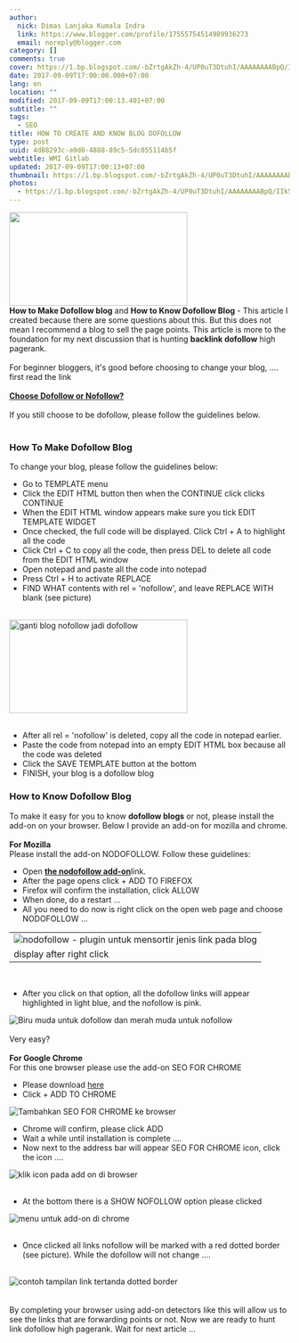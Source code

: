 ```yaml
---
author:
  nick: Dimas Lanjaka Kumala Indra
  link: https://www.blogger.com/profile/17555754514989936273
  email: noreply@blogger.com
category: []
comments: true
cover: https://1.bp.blogspot.com/-bZrtgAkZh-4/UP0uT3DtuhI/AAAAAAAABpQ/IIk5CHpCW8U/s1600/do-follow-blog.gif
date: 2017-09-09T17:00:00.000+07:00
lang: en
location: ""
modified: 2017-09-09T17:00:13.401+07:00
subtitle: ""
tags:
  - SEO
title: HOW TO CREATE AND KNOW BLOG DOFOLLOW
type: post
uuid: 4d88293c-a9d0-4888-89c5-5dc055114b5f
webtitle: WMI Gitlab
updated: 2017-09-09T17:00:13+07:00
thumbnail: https://1.bp.blogspot.com/-bZrtgAkZh-4/UP0uT3DtuhI/AAAAAAAABpQ/IIk5CHpCW8U/s1600/do-follow-blog.gif
photos:
  - https://1.bp.blogspot.com/-bZrtgAkZh-4/UP0uT3DtuhI/AAAAAAAABpQ/IIk5CHpCW8U/s1600/do-follow-blog.gif
---
```


<div class="separator" id="div_1d81_0"><a href="http://1.bp.blogspot.com/-bZrtgAkZh-4/UP0uT3DtuhI/AAAAAAAABpQ/IIk5CHpCW8U/s1600/do-follow-blog.gif" id="a_1d81_0" imageanchor="1" rel="noopener noreferer nofollow"><img border="0" data-original-height="237" data-original-width="450" height="168" src="https://1.bp.blogspot.com/-bZrtgAkZh-4/UP0uT3DtuhI/AAAAAAAABpQ/IIk5CHpCW8U/s1600/do-follow-blog.gif" width="320"></a></div><div id="div_1d81_1"><span class="notranslate"><b>How to Make Dofollow blog</b>&nbsp;and&nbsp;<b>How to Know Dofollow Blog</b>&nbsp;- This article I created because there are some questions about this.</span>&nbsp;<span class="notranslate">But this does not mean I recommend a blog to sell the page points.</span>&nbsp;<span class="notranslate">This article is more to the foundation for my next discussion that is hunting&nbsp;<b>backlink dofollow</b>&nbsp;high pagerank.</span></div><a href="https://www.blogger.com/null" id="a_1d81_1" name="more" rel="noopener noreferer nofollow"></a><br id="br_1d81_0"><span class="notranslate" id="span_1d81_0">For beginner bloggers, it's good before choosing to change your blog, .... first read the link</span><span id="span_1d81_1">&nbsp;</span><br><br id="br_1d81_2"><span class="notranslate" id="span_1d81_2"><a href="http://translate.googleusercontent.com/translate_c?depth=3&amp;nv=1&amp;rurl=translate.google.com&amp;sl=id&amp;sp=nmt4&amp;tl=en&amp;u=http://trikmudahseo.blogspot.com/2012/04/apa-harus-jadi-nofollow-atau-dofollow.html&amp;usg=ALkJrhjyAB41vKFv4Q86UbUpgdF-n9sROw" id="a_1d81_2" target="_blank" rel="noopener noreferer nofollow"><b>Choose Dofollow or Nofollow?</b></a></span><span id="span_1d81_3">&nbsp;</span><br><br id="br_1d81_4"><span class="notranslate" id="span_1d81_4">If you still choose to be dofollow, please follow the guidelines below.</span><span id="span_1d81_5">&nbsp;</span><br><br><h3 id="h3_1d81_0"><span class="notranslate">How To Make Dofollow Blog</span></h3><span class="notranslate" id="span_1d81_6">To change your blog, please follow the guidelines below:</span><span id="span_1d81_7">&nbsp;</span><br><ul id="ul_1d81_0"><li><span class="notranslate">Go to TEMPLATE menu</span></li><li id="li_1d81_0"><span class="notranslate">Click the EDIT HTML button then when the CONTINUE click clicks CONTINUE</span></li><li id="li_1d81_1"><span class="notranslate">When the EDIT HTML window appears make sure you tick EDIT TEMPLATE WIDGET</span></li><li id="li_1d81_2"><span class="notranslate">Once checked, the full code will be displayed.</span>&nbsp;<span class="notranslate">Click Ctrl + A to highlight all the code</span></li><li id="li_1d81_3"><span class="notranslate">Click Ctrl + C to copy all the code, then press DEL to delete all code from the EDIT HTML window</span></li><li id="li_1d81_4"><span class="notranslate">Open notepad and paste all the code into notepad</span></li><li id="li_1d81_5"><span class="notranslate">Press Ctrl + H to activate REPLACE</span></li><li id="li_1d81_6"><span class="notranslate">FIND WHAT contents with rel = 'nofollow', and leave REPLACE WITH blank (see picture)</span></li></ul><br id="br_1d81_6"><div class="separator" id="div_1d81_2"><img alt="ganti blog nofollow jadi dofollow" border="0" height="168" id="img_1d81_0" src="https://3.bp.blogspot.com/-e4esqBeozmU/UP0c--XKv_I/AAAAAAAABkc/Ur7dppk1cN0/s320/hapus+nofollow.jpg" title="replace nofollow blog so dofollow" width="320"></div><br id="br_1d81_7"><ul id="ul_1d81_1"><li id="li_1d81_7"><span class="notranslate">After all rel = 'nofollow' is deleted, copy all the code in notepad earlier.</span></li><li id="li_1d81_8"><span class="notranslate">Paste the code from notepad into an empty EDIT HTML box because all the code was deleted</span></li><li id="li_1d81_9"><span class="notranslate">Click the SAVE TEMPLATE button at the bottom</span></li><li><span class="notranslate">FINISH, your blog is a dofollow blog</span></li></ul><h3 id="h3_1d81_1"><span class="notranslate">How to Know Dofollow Blog</span></h3><div id="div_1d81_3"><span class="notranslate">To make it easy for you to know&nbsp;<b>dofollow blogs</b>&nbsp;or not, please install the add-on on your browser.</span>&nbsp;<span class="notranslate">Below I provide an add-on for mozilla and chrome.</span></div><br id="br_1d81_8"><span class="notranslate" id="span_1d81_8"><span id="span_1d81_9"><b><span id="span_1d81_10">For Mozilla</span></b></span></span><span id="span_1d81_11">&nbsp;</span><br><span class="notranslate" id="span_1d81_12">Please install the add-on NODOFOLLOW.</span><span id="span_1d81_13">&nbsp;</span><span class="notranslate" id="span_1d81_14">Follow these guidelines:</span><span id="span_1d81_15">&nbsp;</span><br><ul id="ul_1d81_2"><li><span class="notranslate">Open&nbsp;<a href="https://translate.googleusercontent.com/translate_c?depth=3&amp;nv=1&amp;rurl=translate.google.com&amp;sl=id&amp;sp=nmt4&amp;tl=en&amp;u=https://addons.mozilla.org/en-US/firefox/addon/nodofollow/&amp;usg=ALkJrhjKZl_NOptvVYUDG32J4cYK7IN7Xw" id="a_1d81_3" rel="noopener noreferer nofollow" target="_blank"><b>the nodofollow add-on</b></a>link.</span></li><li id="li_1d81_10"><span class="notranslate">After the page opens click + ADD TO FIREFOX</span></li><li id="li_1d81_11"><span class="notranslate">Firefox will confirm the installation, click ALLOW</span></li><li id="li_1d81_12"><span class="notranslate">When done, do a restart ...</span></li><li id="li_1d81_13"><span class="notranslate">All you need to do now is right click on the open web page and choose NODOFOLLOW ...</span></li></ul><table align="center" cellpadding="0" cellspacing="0" class="tr-caption-container" id="table_1d81_0"><tbody><tr><td><img alt="nodofollow - plugin untuk mensortir jenis link pada blog" border="0" id="img_1d81_1" src="https://4.bp.blogspot.com/-QOkIyy1mcMY/UP0loDTqyfI/AAAAAAAABlI/WJWaN0b0NNU/s1600/nodofollow.jpg" title="nodofollow - plugin to sort the link type on blog"></td></tr><tr><td class="tr-caption" id="td_1d81_0"><span class="notranslate">display after right click</span></td></tr></tbody></table><br id="br_1d81_10"><ul id="ul_1d81_3"><li><span class="notranslate">After you click on that option, all the dofollow links will appear highlighted in light blue, and the nofollow is pink.</span></li></ul><div class="separator" id="div_1d81_4"><img alt="Biru muda untuk dofollow dan merah muda untuk nofollow" border="0" id="img_1d81_2" src="https://3.bp.blogspot.com/-WSVfRSeBpfI/UP0nA2vXB4I/AAAAAAAABl0/5msg0-iRw9E/s1600/dofollow+links.jpg" title="Light blue for dofollow and pink for nofollow"></div><br id="br_1d81_11"><span class="notranslate" id="span_1d81_16">Very easy?</span><span id="span_1d81_17">&nbsp;</span><br><br id="br_1d81_13"><span class="notranslate" id="span_1d81_18"><span id="span_1d81_19"><b><span id="span_1d81_20">For Google Chrome</span></b></span></span><span id="span_1d81_21">&nbsp;</span><br><span class="notranslate" id="span_1d81_22">For this one browser please use the add-on SEO FOR CHROME</span><span id="span_1d81_23">&nbsp;</span><br><ul id="ul_1d81_4"><li><span class="notranslate">Please download&nbsp;<a href="https://translate.googleusercontent.com/translate_c?depth=3&amp;nv=1&amp;rurl=translate.google.com&amp;sl=id&amp;sp=nmt4&amp;tl=en&amp;u=https://chrome.google.com/webstore/detail/seo-for-chrome/oangcciaeihlfmhppegpdceadpfaoclj&amp;usg=ALkJrhhHi0ZyC1CeNTzCkvs9pWVmEckCFA" id="a_1d81_4" rel="noopener noreferer nofollow" target="_blank">here</a></span></li><li><span class="notranslate">Click + ADD TO CHROME</span></li></ul><div class="separator" id="div_1d81_5"><img alt="Tambahkan SEO FOR CHROME ke browser" border="0" id="img_1d81_3" src="https://3.bp.blogspot.com/-rTDWBPztQGA/UP0oXnmDN5I/AAAAAAAABmg/zvq521XBydY/s1600/seo+for+chrome.jpg" title="Add SEO FOR CHROME to your browser"></div><ul id="ul_1d81_5"><li id="li_1d81_14"><span class="notranslate">Chrome will confirm, please click ADD</span></li><li id="li_1d81_15"><span class="notranslate">Wait a while until installation is complete ....</span></li><li id="li_1d81_16"><span class="notranslate">Now next to the address bar will appear SEO FOR CHROME icon, click the icon ....</span></li></ul><div class="separator" id="div_1d81_6"><img alt="klik icon pada add on di browser" border="0" id="img_1d81_4" src="https://1.bp.blogspot.com/-02M93OZZKxI/UP0p4ctcf4I/AAAAAAAABnM/6evMWXb1SeA/s1600/seo+for+chrome+icon.jpg" title="click the icon on the add on in the browser"></div><br id="br_1d81_15"><ul id="ul_1d81_6"><li><span class="notranslate">At the bottom there is a SHOW NOFOLLOW option please clicked</span></li></ul><div class="separator" id="div_1d81_7"><img alt="menu untuk add-on di chrome" border="0" id="img_1d81_5" src="https://4.bp.blogspot.com/-cn-tg6zXZKg/UP0rCWrngYI/AAAAAAAABn4/uPapH5ZxipY/s1600/show+nofollow.jpg" title="menu for add-ons in chrome"></div><br id="br_1d81_16"><ul id="ul_1d81_7"><li><span class="notranslate">Once clicked all links nofollow will be marked with a red dotted border (see picture).</span>&nbsp;<span class="notranslate">While the dofollow will not change ....</span></li></ul><br id="br_1d81_17"><div class="separator" id="div_1d81_8"><img alt="contoh tampilan link tertanda dotted border" border="0" id="img_1d81_6" src="https://2.bp.blogspot.com/-tqkhEwFRTVg/UP0r2HKOnJI/AAAAAAAABoE/DYHu9_vuF-c/s1600/nofollow.jpg" title="examples of dotted border tagged links display"></div><br id="br_1d81_18"><br><div id="div_1d81_9"><span class="notranslate">By completing your browser using add-on detectors like this will allow us to see the links that are forwarding points or not.</span>&nbsp;<span class="notranslate">Now we are ready to hunt link dofollow high pagerank.</span>&nbsp;<span class="notranslate">Wait for next article ...</span></div>